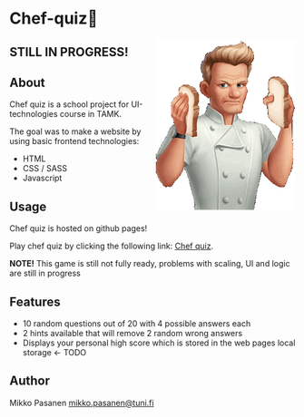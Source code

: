 # Chef-quiz🍳
<img align="right" alt="gordon" src="./pics/gordon.gif">

## STILL IN PROGRESS!

## About
Chef quiz is a school project for UI-technologies course in TAMK.

The goal was to make a website by using basic frontend technologies:
- HTML
- CSS / SASS
- Javascript

## Usage

Chef quiz is hosted on github pages!

Play chef quiz by clicking the following link:
[Chef quiz](https://mikkopasanen.github.io/Chef-quiz/).

<b>NOTE!</b> This game is still not fully ready, problems with scaling, UI and logic are still in progress


## Features
- 10 random questions out of 20 with 4 possible answers each
- 2 hints available that will remove 2 random wrong answers
- Displays your personal high score which is stored in the web pages local storage <- TODO


## Author

Mikko Pasanen <mikko.pasanen@tuni.fi>
